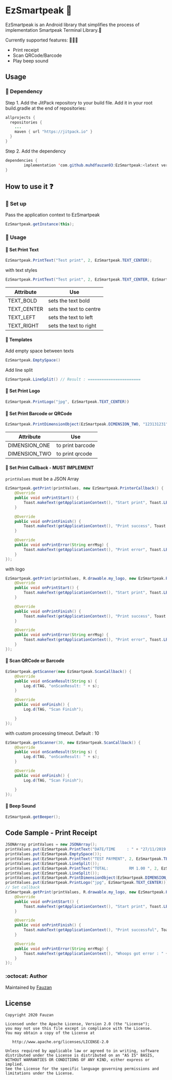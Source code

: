 # EzSmartpeak :crystal_ball:
EzSmartpeak is an Android library that simplifies the process of implementation Smartpeak Terminal Library.:rocket: 

Currently supported features: :tada::tada::tada:
* Print receipt
* Scan QRCode/Barcode
* Play beep sound

Usage
-----

### :pushpin: Dependency

Step 1. Add the JitPack repository to your build file. Add it in your root build.gradle at the end of repositories:

```java
allprojects {
  repositories {
    ...
    maven { url "https://jitpack.io" }
  }
}
```
Step 2. Add the dependency
```java
dependencies {
        implementation 'com.github.muhdfauzan93:EzSmartpeak:<latest version>'
}
```

How to use it :question:
-----
### :pushpin: Set up
Pass the application context to EzSmartpeak
```java
EzSmartpeak.getInstance(this);
```

### :pushpin: Usage
#### :balloon: Set Print Text
```java
EzSmartpeak.PrintText("Test print", 2, EzSmartpeak.TEXT_CENTER);
```
with text styles
```java
EzSmartpeak.PrintText("Test print", 2, EzSmartpeak.TEXT_CENTER, EzSmartpeak.TEXT_BOLD);
```
| Attribute | Use |
| ----------| --- |
| TEXT_BOLD | sets the text bold |
| TEXT_CENTER | sets the text to centre |
| TEXT_LEFT | sets the text to left 
| TEXT_RIGHT | sets the text to right |
#### :balloon: Templates
Add empty space between texts
```java
EzSmartpeak.EmptySpace()
```
Add line split
```java
EzSmartpeak.LineSplit() // Result : =======================
```
#### :balloon: Set Print Logo
```java
EzSmartpeak.PrintLogo("jpg", EzSmartpeak.TEXT_CENTER))
```
#### :balloon: Set Print Barcode or QRCode
```java
EzSmartpeak.PrintDimensionObject(EzSmartpeak.DIMENSION_TWO, "123131231", 3, EzSmartpeak.TEXT_CENTER, 1);
```
| Attribute | Use |
| ----------| --- |
| DIMENSION_ONE | to print barcode |
| DIMENSION_TWO | to print qrcode |
#### :balloon: Set Print Callback - MUST IMPLEMENT
``printValues`` must be a JSON Array
```java
EzSmartpeak.getPrint(printValues, new EzSmartpeak.PrinterCallback() {
    @Override
    public void onPrintStart() {
        Toast.makeText(getApplicationContext(), "Start print", Toast.LENGTH_SHORT).show();
    }

    @Override
    public void onPrintFinish() {
        Toast.makeText(getApplicationContext(), "Print success", Toast.LENGTH_SHORT).show();
    }

    @Override
    public void onPrintError(String errMsg) {
        Toast.makeText(getApplicationContext(), "Print error", Toast.LENGTH_SHORT).show();
    }
});
```
with logo
```java
EzSmartpeak.getPrint(printValues, R.drawable.my_logo, new EzSmartpeak.PrinterCallback() {
    @Override
    public void onPrintStart() {
        Toast.makeText(getApplicationContext(), "Start print", Toast.LENGTH_SHORT).show();
    }

    @Override
    public void onPrintFinish() {
        Toast.makeText(getApplicationContext(), "Print success", Toast.LENGTH_SHORT).show();
    }

    @Override
    public void onPrintError(String errMsg) {
        Toast.makeText(getApplicationContext(), "Print error", Toast.LENGTH_SHORT).show();
    }
});
```
#### :balloon: Scan QRCode or Barcode
```java
EzSmartpeak.getScanner(new EzSmartpeak.ScanCallback() {
    @Override
    public void onScanResult(String s) {
        Log.d(TAG, "onScanResult: " + s);
    }

    @Override
    public void onFinish() {
        Log.d(TAG, "Scan Finish");

    }
});
```
with custom processing timeout. Default : 10
```java
EzSmartpeak.getScanner(30, new EzSmartpeak.ScanCallback() {
    @Override
    public void onScanResult(String s) {
        Log.d(TAG, "onScanResult: " + s);
    }

    @Override
    public void onFinish() {
        Log.d(TAG, "Scan Finish");

    }
});
```
#### :balloon: Beep Sound
```java
EzSmartpeak.getBeeper();
```
Code Sample - Print Receipt
-----
```java
JSONArray printValues = new JSONArray();
printValues.put(EzSmartpeak.PrintText("DATE/TIME     : " + "27/11/2019 08:46:53 AM", 2, EzSmartpeak.TEXT_LEFT));
printValues.put(EzSmartpeak.EmptySpace());
printValues.put(EzSmartpeak.PrintText("TEST PAYMENT", 2, EzSmartpeak.TEXT_CENTER, EzSmartpeak.TEXT_BOLD));
printValues.put(EzSmartpeak.LineSplit());
printValues.put(EzSmartpeak.PrintText("TOTAL:         RM 1.00 ", 2, EzSmartpeak.TEXT_LEFT, EzSmartpeak.TEXT_BOLD));
printValues.put(EzSmartpeak.LineSplit());
printValues.put(EzSmartpeak.PrintDimensionObject(EzSmartpeak.DIMENSION_TWO, "12312332312", 3, EzSmartpeak.TEXT_CENTER, 1)); // Set qrcode
printValues.put(EzSmartpeak.PrintLogo("jpg", EzSmartpeak.TEXT_CENTER)); // set logo
// Set callback
EzSmartpeak.getPrint(printValues, R.drawable.my_logo, new EzSmartpeak.PrinterCallback() {
    @Override
    public void onPrintStart() {
        Toast.makeText(getApplicationContext(), "Start print", Toast.LENGTH_SHORT).show();
    }

    @Override
    public void onPrintFinish() {
        Toast.makeText(getApplicationContext(), "Print successful", Toast.LENGTH_SHORT).show();
    }

    @Override
    public void onPrintError(String errMsg) {
        Toast.makeText(getApplicationContext(), "Whoops got error : " + errMsg, Toast.LENGTH_SHORT).show();
    }
});

```
### :octocat: Author
Maintained by [Fauzan](https://github.com/muhdfauzan93)

License
-------

    Copyright 2020 Fauzan

    Licensed under the Apache License, Version 2.0 (the "License");
    you may not use this file except in compliance with the License.
    You may obtain a copy of the License at

       http://www.apache.org/licenses/LICENSE-2.0

    Unless required by applicable law or agreed to in writing, software
    distributed under the License is distributed on an "AS IS" BASIS,
    WITHOUT WARRANTIES OR CONDITIONS OF ANY KIND, either express or implied.
    See the License for the specific language governing permissions and
    limitations under the License.
